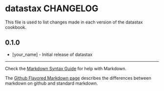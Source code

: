 datastax CHANGELOG
==================

This file is used to list changes made in each version of the datastax cookbook.

0.1.0
-----
- [your_name] - Initial release of datastax

- - -
Check the [Markdown Syntax Guide](http://daringfireball.net/projects/markdown/syntax) for help with Markdown.

The [Github Flavored Markdown page](http://github.github.com/github-flavored-markdown/) describes the differences between markdown on github and standard markdown.
